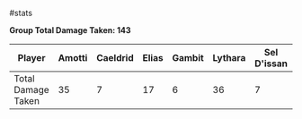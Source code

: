 #stats 

**Group Total Damage Taken: 143**

| Player             | Amotti | Caeldrid | Elias | Gambit | Lythara | Sel D'issan | Wild Bill |
| ------------------ | ------ | -------- | ----- | ------ | ------- | ----------- | --------- |
| Total Damage Taken | 35     | 7        | 17    | 6      | 36      | 7           | 35        |
